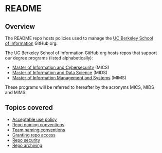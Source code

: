 # README

## Overview

The README repo hosts policies used to manage the [UC Berkeley School of Information](https://www.ischool.berkeley.edu) GitHub org.

The UC Berkeley School of Information GitHub org hosts repos that support our degree programs (listed alphabetically):

* [Master of Information and Cybersecurity](https://ischoolonline.berkeley.edu/cybersecurity) (MICS)
* [Master of Information and Data Science](https://ischoolonline.berkeley.edu/data-science) (MIDS)
* [Master of Information Management and Systems](https://www.ischool.berkeley.edu/programs/mims) (MIMS)

These programs will be referred to hereafter by the acronyms MICS, MIDS and MIMS.

## Topics covered

* [Acceptable use policy](policies/Acceptable_use_policy.md)
* [Repo naming conventions](policies/Repo_naming_conventions.md)
* [Team naming conventions](policies/Team_naming_conventions.md)
* [Granting repo access](policies/Granting_repo_access.md)
* [Repo security](policies/Repo_security.md)
* [Repo archiving](policies/Repo_archiving.md)
